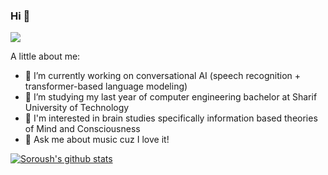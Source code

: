 ### Hi 👋
![](https://komarev.com/ghpvc/?username=s-omranpour&color=brightgreen)


A little about me:

- 🔭 I’m currently working on conversational AI (speech recognition + transformer-based language modeling)
- 🌱 I’m studying my last year of computer engineering bachelor at Sharif University of Technology
- 🧠 I'm interested in brain studies specifically information based theories of Mind and Consciousness
- 💬 Ask me about music cuz I love it!

[![Soroush's github stats](https://github-readme-stats.vercel.app/api?username=s-omranpour&theme=tokyonight&show_icons=true)](https://github.com/anuraghazra/github-readme-stats)
